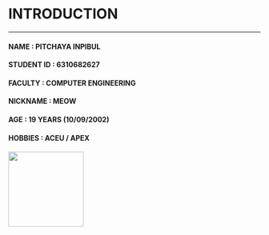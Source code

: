 # INTRODUCTION
---
#### NAME : PITCHAYA INPIBUL
#### STUDENT ID : 6310682627
#### FACULTY : COMPUTER ENGINEERING 
#### NICKNAME : MEOW
#### AGE : 19 YEARS (10/09/2002)
#### HOBBIES : ACEU / APEX
#### 


<img src="https://user-images.githubusercontent.com/69451494/185683036-b8292fe5-f61a-4f80-b90e-ea294402a641.jpg" width="150">
